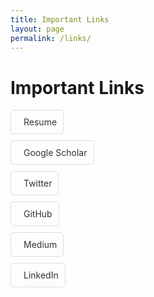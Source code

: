 ```yaml
---
title: Important Links
layout: page
permalink: /links/
---
```


# Important Links

<style>
  .link-list {
    list-style-type: none;
    padding: 0;
  }
  .link-item {
    margin-bottom: 10px;
  }
  .link-item a {
    display: inline-block;
    padding: 10px;
    border: 1px solid #ddd;
    border-radius: 5px;
    text-decoration: none;
    color: #333;
    transition: background-color 0.3s;
  }
  .link-item a:hover {
    background-color: #f0f0f0;
  }
  .link-item i {
    margin-right: 10px;
    width: 20px;
    text-align: center;
  }
</style>

<ul class="link-list">
  <li class="link-item">
    <a href="https://drive.google.com/drive/u/1/folders/1dBA3fQHeeIlifONIuSzaO_WFGTCpyiu5" target="_blank">
      <i class="fas fa-file-pdf"></i> Resume
    </a>
  </li>
  <li class="link-item">
    <a href="https://scholar.google.com/citations?user=YOUR_GOOGLE_SCHOLAR_ID" target="_blank">
      <i class="fas fa-graduation-cap"></i> Google Scholar
    </a>
  </li>
  <li class="link-item">
    <a href="https://twitter.com/ashu_1069" target="_blank">
      <i class="fab fa-twitter"></i> Twitter
    </a>
  </li>
  <li class="link-item">
    <a href="https://github.com/ashu1069" target="_blank">
      <i class="fab fa-github"></i> GitHub
    </a>
  </li>
  <li class="link-item">
    <a href="https://medium.com/@ashu1069" target="_blank">
      <i class="fab fa-medium"></i> Medium
    </a>
  </li>
  <li class="link-item">
    <a href="https://www.linkedin.com/in/ashutoshkumar1069/" target="_blank">
      <i class="fab fa-linkedin"></i> LinkedIn
    </a>
  </li>
</ul>